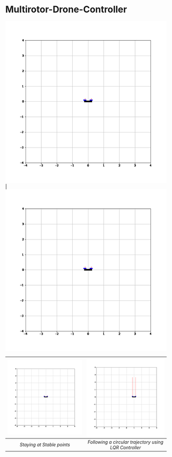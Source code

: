 # Multirotor-Drone-Controller
![](https://github.com/venkataPalacherla/Quadroto-Control-with-LQR-iLQR/blob/main/Assets/animation.gif)|![](https://github.com/venkataPalacherla/Quadroto-Control-with-LQR-iLQR/blob/main/Assets/animation.gif)
<!-- <p align = 'center'>
<img src = "assets/animation.gif">

</p>   -->

![Alt text](Assets/stablePoints.gif)|![Alt text](Assets/LQRController.gif)
 :--:|:--:
  *Staying at Stable points* |*Following a circular trajectory using LQR Controller*
